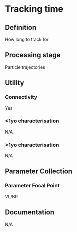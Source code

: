 # Tracking time
<!-- 
{: .no_toc .text-delta }
* TOC
{:toc} -->

## Definition

How long to track for

## Processing stage

Particle trajectories 

## Utility 
### Connectivity

Yes

### <1yo characterisation

N/A 

### >1yo characterisation

N/A

## Parameter Collection
### Parameter Focal Point

VL/BR

## Documentation

N/A